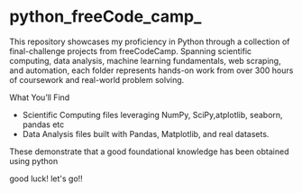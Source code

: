 # python_freeCode_camp_
 This repository showcases my proficiency in Python through a collection of final-challenge projects from freeCodeCamp. Spanning scientific computing, data analysis, machine learning fundamentals, web scraping, and automation, each folder represents hands-on work from over 300 hours of coursework and real-world problem solving.

What You’ll Find
- Scientific Computing files leveraging NumPy, SciPy,atplotlib, seaborn, pandas etc
- Data Analysis files built with Pandas, Matplotlib, and real datasets.
 
These demonstrate that a good foundational knowledge has been obtained using python

good luck!
let's go!!
